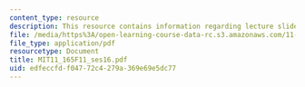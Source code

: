 ```yaml
---
content_type: resource
description: This resource contains information regarding lecture slides.
file: /media/https%3A/open-learning-course-data-rc.s3.amazonaws.com/11-165-infrastructure-and-energy-technology-challenges-fall-2011/edfeccfdf04772c4279a369e69e5dc77_MIT11_165F11_ses16.pdf
file_type: application/pdf
resourcetype: Document
title: MIT11_165F11_ses16.pdf
uid: edfeccfd-f047-72c4-279a-369e69e5dc77
---
```

